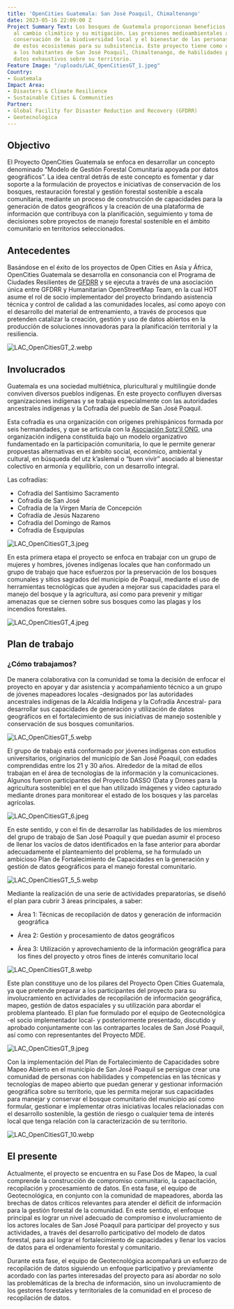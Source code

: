 ```yaml
---
title: 'OpenCities Guatemala: San José Poaquil, Chimaltenango'
date: 2023-05-16 22:09:00 Z
Project Summary Text: Los bosques de Guatemala proporcionan beneficios para la adaptación
  al cambio climático y su mitigación. Las presiones medioambientales amenazan la
  conservación de la biodiversidad local y el bienestar de las personas que dependen
  de estos ecosistemas para su subsistencia. Este proyecto tiene como objetivo dotar
  a los habitantes de San José Poaquil, Chimaltenango, de habilidades para producir
  datos exhaustivos sobre su territorio.
Feature Image: "/uploads/LAC_OpenCitiesGT_1.jpeg"
Country:
- Guatemala
Impact Area:
- Disasters & Climate Resilience
- Sustainable Cities & Communities
Partner:
- Global Facility for Disaster Reduction and Recovery (GFDRR)
- Geotecnológica
---
```


## Objectivo

El Proyecto OpenCities Guatemala se enfoca en desarrollar un concepto denominado “Modelo de Gestión Forestal Comunitaria apoyada por datos geográficos”.  La idea central detrás de este concepto es fomentar y dar soporte a la formulación de proyectos e iniciativas de conservación de los bosques, restauración forestal y gestión forestal sostenible a escala comunitaria, mediante un proceso de construcción de capacidades para la generación de datos geográficos y la creación de una plataforma de información que contribuya con la planificación, seguimiento y toma de decisiones sobre proyectos de manejo forestal sostenible en el ámbito comunitario en territorios seleccionados.

## Antecedentes
Basándose en el éxito de los proyectos de Open Cities en Asia y África, OpenCities Guatemala se desarrolla en consonancia con el Programa de Ciudades Resilientes de [GFDRR](https://www.gfdrr.org/en) y se ejecuta a través de una asociación única entre GFDRR y Humanitarian OpenStreetMap Team, en la cual HOT asume el rol de socio implementador del proyecto brindando asistencia técnica y control de calidad a las comunidades locales, así como apoyo con el desarrollo del material de entrenamiento, a través de procesos que pretenden catalizar la creación, gestión y uso de datos abiertos en la producción de soluciones innovadoras para la planificación territorial y la resiliencia.

![LAC_OpenCitiesGT_2.webp](/uploads/LAC_OpenCitiesGT_2.webp)

## Involucrados

Guatemala es una sociedad multiétnica, pluricultural y multilingüe donde conviven diversos pueblos indígenas. En este proyecto confluyen diversas organizaciones indígenas y se trabaja especialmente con las autoridades ancestrales indígenas y la Cofradía del pueblo de San José Poaquil.

Esta cofradía es una organización con orígenes prehispánicos formada por seis hermandades, y que se articula con la [Asociación Sotz’il ONG](https://sotzil-guatemaya.org/), una organización indígena constituida bajo un modelo organizativo fundamentado en la participación comunitaria, lo que le permite generar propuestas alternativas en el ámbito social, económico, ambiental y cultural, en búsqueda del utz k’aslemal o “buen vivir” asociado al bienestar colectivo en armonía y equilibrio, con un desarrollo integral.

Las cofradías:

* Cofradía del Santísimo Sacramento
* Cofradía de San José
* Cofradía de la Virgen María de Concepción
* Cofradía de Jesús Nazareno
* Cofradía del Domingo de Ramos
* Cofradía de Esquipulas

![LAC_OpenCitiesGT_3.jpeg](/uploads/LAC_OpenCitiesGT_3.jpeg)

En esta primera etapa el proyecto se enfoca en trabajar con un grupo de mujeres y hombres, jóvenes indígenas locales que han conformado un grupo de trabajo que hace esfuerzos por la preservación de los bosques comunales y sitios sagrados del municipio de Poaquil, mediante el uso de herramientas tecnológicas que ayuden a mejorar sus capacidades para el manejo del bosque y la agricultura, así como para prevenir y mitigar amenazas que se ciernen sobre sus bosques como las plagas y los incendios forestales.

![LAC_OpenCitiesGT_4.jpeg](/uploads/LAC_OpenCitiesGT_4.jpeg)

## Plan de trabajo

### ¿Cómo trabajamos?

De manera colaborativa con la comunidad se toma la decisión de enfocar el proyecto en apoyar y dar asistencia y acompañamiento técnico a un grupo de jóvenes mapeadores locales -designados por las autoridades ancestrales indígenas de la Alcaldía Indígena y la Cofradía Ancestral- para desarrollar sus capacidades de generación y utilización de datos geográficos en el fortalecimiento de sus iniciativas de manejo sostenible y conservación de sus bosques comunitarios.  

![LAC_OpenCitiesGT_5.webp](/uploads/LAC_OpenCitiesGT_5.webp)

El grupo de trabajo está conformado por jóvenes indígenas con estudios universitarios, originarios del municipio de San José Poaquil, con edades comprendidas entre los 21 y 30 años. Alrededor de la mitad de ellos trabajan en el área de tecnologías de la información y la comunicaciones. Algunos fueron participantes  del Proyecto DASSO (Data y Drones para la agricultura sostenible) en el que han utilizado imágenes y video capturado mediante drones para monitorear el estado de los bosques y las parcelas agrícolas.

![LAC_OpenCitiesGT_6.jpeg](/uploads/LAC_OpenCitiesGT_6.jpeg)

En este sentido, y con el fin de desarrollar las habilidades de los miembros del grupo de trabajo de San José Poaquil y que puedan asumir el proceso de llenar los vacíos de datos identificados en la fase anterior para abordar adecuadamente el planteamiento del problema, se ha formulado un ambicioso Plan de Fortalecimiento de Capacidades en la generación y gestión de datos geográficos para el manejo forestal comunitario. 

![LAC_OpenCitiesGT_5_5.webp](/uploads/LAC_OpenCitiesGT_5_5.webp)

Mediante la realización de una serie de actividades preparatorias, se diseñó el plan para cubrir 3 áreas principales, a saber: 

* Área 1: Técnicas de recopilación de datos y generación de información geográfica

* Área 2: Gestión y procesamiento de datos geográficos

* Área 3: Utilización y aprovechamiento de la información geográfica para los fines del proyecto y otros fines de interés comunitario local

![LAC_OpenCitiesGT_8.webp](/uploads/LAC_OpenCitiesGT_8.webp)

Este plan constituye uno de los pilares del Proyecto Open Cities Guatemala, ya que pretende preparar a los participantes del proyecto para su involucramiento en actividades de recopilación de información geográfica, mapeo, gestión de datos espaciales y su utilización para abordar el problema planteado. El plan fue formulado por el equipo de Geotecnológica -el socio implementador local- y posteriormente presentado, discutido y aprobado conjuntamente con las contrapartes locales de San José Poaquil, así como con representantes del Proyecto MDE.

![LAC_OpenCitiesGT_9.jpeg](/uploads/LAC_OpenCitiesGT_9.jpeg)

Con la implementación del Plan de Fortalecimiento de Capacidades sobre Mapeo Abierto en el municipio de San José Poaquil se persigue crear una comunidad de personas con habilidades y competencias en las técnicas y tecnologías de mapeo abierto que puedan generar y gestionar información geográfica sobre su territorio, que les permita mejorar sus capacidades para manejar y conservar el bosque comunitario del municipio así como formular, gestionar e implementar otras iniciativas locales relacionadas con el desarrollo sostenible, la gestión de riesgo o cualquier tema de interés local que tenga relación con la caracterización de su territorio. 

![LAC_OpenCitiesGT_10.webp](/uploads/LAC_OpenCitiesGT_10.webp)

## El presente

Actualmente, el proyecto se encuentra en su Fase Dos de Mapeo, la cual comprende la construcción de compromiso comunitario, la capacitación, recopilación y  procesamiento de datos. En esta fase, el equipo de Geotecnológica, en conjunto con la comunidad de mapeadores, aborda las brechas de datos críticos relevantes para atender el déficit de información para la gestión forestal de la comunidad.  En este sentido, el enfoque principal es lograr un nivel adecuado de compromiso e involucramiento de los actores locales de San José Poaquil para participar del proyecto y sus actividades, a través del desarrollo participativo del modelo de datos forestal, para así lograr el fortalecimiento de capacidades y llenar los vacíos de datos para el ordenamiento forestal y comunitario.

Durante esta fase, el equipo de Geotecnológica acompañará un esfuerzo de recopilación de datos siguiendo un enfoque participativo y previamente acordado con las partes interesadas del proyecto para así abordar no solo las problemáticas de la brecha de información, sino un involucramiento de los gestores forestales y territoriales de la comunidad en el proceso de recopilación de datos.